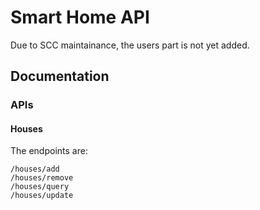 # Smart Home API

Due to SCC maintainance, the users part is not yet added.

## Documentation

### APIs

#### Houses

The endpoints are:
```
/houses/add
/houses/remove
/houses/query
/houses/update
```

